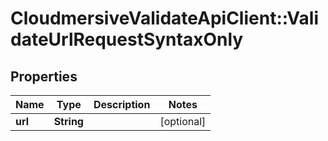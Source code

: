 # CloudmersiveValidateApiClient::ValidateUrlRequestSyntaxOnly

## Properties
Name | Type | Description | Notes
------------ | ------------- | ------------- | -------------
**url** | **String** |  | [optional] 


